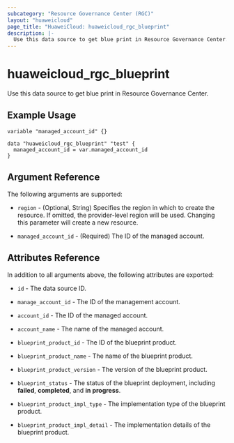 ```yaml
---
subcategory: "Resource Governance Center (RGC)"
layout: "huaweicloud"
page_title: "HuaweiCloud: huaweicloud_rgc_blueprint"
description: |-
  Use this data source to get blue print in Resource Governance Center.
---
```


# huaweicloud_rgc_blueprint

Use this data source to get blue print in Resource Governance Center.

## Example Usage

```hcl
variable "managed_account_id" {}

data "huaweicloud_rgc_blueprint" "test" {
  managed_account_id = var.managed_account_id
}
```

## Argument Reference

The following arguments are supported:

* `region` - (Optional, String) Specifies the region in which to create the resource.
  If omitted, the provider-level region will be used. Changing this parameter will create a new resource.

* `managed_account_id` - (Required) The ID of the managed account.

## Attributes Reference

In addition to all arguments above, the following attributes are exported:

* `id` - The data source ID.

* `manage_account_id` - The ID of the management account.

* `account_id` - The ID of the managed account.

* `account_name` - The name of the managed account.

* `blueprint_product_id` - The ID of the blueprint product.

* `blueprint_product_name` - The name of the blueprint product.

* `blueprint_product_version` - The version of the blueprint product.

* `blueprint_status` - The status of the blueprint deployment, including **failed**, **completed**, and **in progress**.

* `blueprint_product_impl_type` - The implementation type of the blueprint product.

* `blueprint_product_impl_detail` - The implementation details of the blueprint product.
